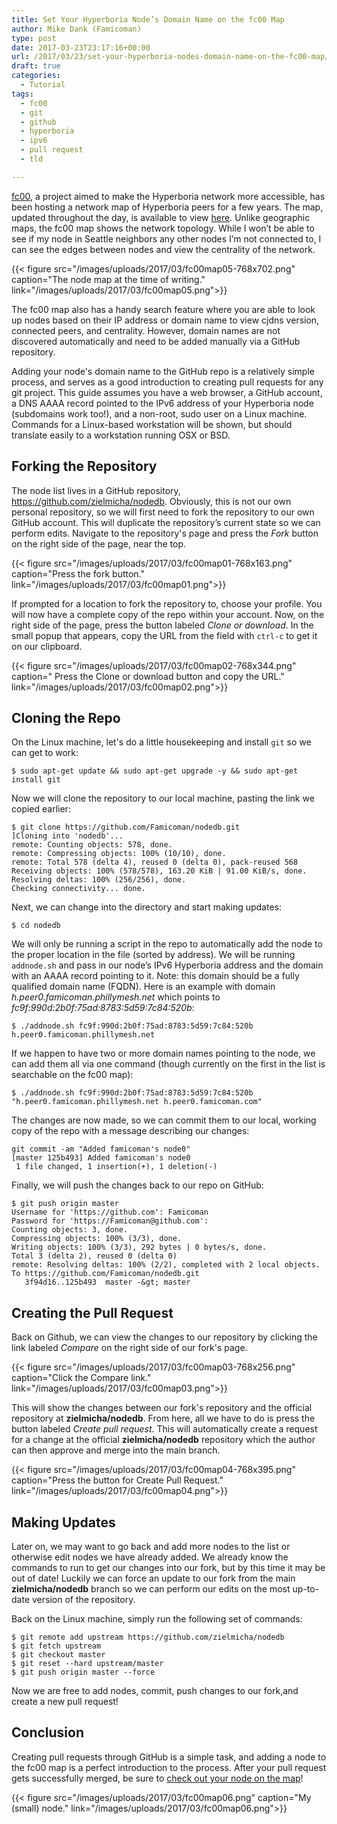 ```yaml
---
title: Set Your Hyperboria Node’s Domain Name on the fc00 Map
author: Mike Dank (Famicoman)
type: post
date: 2017-03-23T23:17:16+00:00
url: /2017/03/23/set-your-hyperboria-nodes-domain-name-on-the-fc00-map/
draft: true
categories:
  - Tutorial
tags:
  - fc00
  - git
  - github
  - hyperboria
  - ipv6
  - pull request
  - tld

---
```

[fc00][1], a project aimed to make the Hyperboria network more accessible, has been hosting a network map of Hyperboria peers for a few years. The map, updated throughout the day, is available to view [here][2]. Unlike geographic maps, the fc00 map shows the network topology. While I won&#8217;t be able to see if my node in Seattle neighbors any other nodes I&#8217;m not connected to, I can see the edges between nodes and view the centrality of the network.

{{< figure src="/images/uploads/2017/03/fc00map05-768x702.png" caption="The node map at the time of writing." link="/images/uploads/2017/03/fc00map05.png">}}

The fc00 map also has a handy search feature where you are able to look up nodes based on their IP address or domain name to view cjdns version, connected peers, and centrality. However, domain names are not discovered automatically and need to be added manually via a GitHub repository.

Adding your node's domain name to the GitHub repo is a relatively simple process, and serves as a good introduction to creating pull requests for any git project. This guide assumes you have a web browser, a GitHub account, a DNS AAAA record pointed to the IPv6 address of your Hyperboria node (subdomains work too!), and a non-root, sudo user on a Linux machine. Commands for a Linux-based workstation will be shown, but should translate easily to a workstation running OSX or BSD.

## Forking the Repository

The node list lives in a GitHub repository, https://github.com/zielmicha/nodedb. Obviously, this is not our own personal repository, so we will first need to fork the repository to our own GitHub account. This will duplicate the repository&#8217;s current state so we can perform edits. Navigate to the repository's page and press the _Fork_ button on the right side of the page, near the top.

{{< figure src="/images/uploads/2017/03/fc00map01-768x163.png" caption="Press the fork button." link="/images/uploads/2017/03/fc00map01.png">}}

If prompted for a location to fork the repository to, choose your profile. You will now have a complete copy of the repo within your account. Now, on the right side of the page, press the button labeled _Clone or download_. In the small popup that appears, copy the URL from the field with `ctrl-c` to get it on our clipboard.

{{< figure src="/images/uploads/2017/03/fc00map02-768x344.png" caption=" Press the Clone or download button and copy the URL." link="/images/uploads/2017/03/fc00map02.png">}}

## Cloning the Repo

On the Linux machine, let's do a little housekeeping and install `git` so we can get to work:

```
$ sudo apt-get update && sudo apt-get upgrade -y && sudo apt-get install git
```

Now we will clone the repository to our local machine, pasting the link we copied earlier:

```
$ git clone https://github.com/Famicoman/nodedb.git
]Cloning into 'nodedb'...
remote: Counting objects: 578, done.
remote: Compressing objects: 100% (10/10), done.
remote: Total 578 (delta 4), reused 0 (delta 0), pack-reused 568
Receiving objects: 100% (578/578), 163.20 KiB | 91.00 KiB/s, done.
Resolving deltas: 100% (256/256), done.
Checking connectivity... done.
```

Next, we can change into the directory and start making updates:

```
$ cd nodedb
```

We will only be running a script in the repo to automatically add the node to the proper location in the file (sorted by address). We will be running `addnode.sh` and pass in our node&#8217;s IPv6 Hyperboria address and the domain with an AAAA record pointing to it. Note: this domain should be a fully qualified domain name (FQDN). Here is an example with domain _h.peer0.famicoman.phillymesh.net_ which points to _fc9f:990d:2b0f:75ad:8783:5d59:7c84:520b_:

```
$ ./addnode.sh fc9f:990d:2b0f:75ad:8783:5d59:7c84:520b h.peer0.famicoman.phillymesh.net
```

If we happen to have two or more domain names pointing to the node, we can add them all via one command (though currently on the first in the list is searchable on the fc00 map):

```
$ ./addnode.sh fc9f:990d:2b0f:75ad:8783:5d59:7c84:520b "h.peer0.famicoman.phillymesh.net h.peer0.famicoman.com"
```

The changes are now made, so we can commit them to our local, working copy of the repo with a message describing our changes:

```
git commit -am "Added famicoman's node0"
[master 125b493] Added famicoman's node0
 1 file changed, 1 insertion(+), 1 deletion(-)
 ```

Finally, we will push the changes back to our repo on GitHub:

```
$ git push origin master
Username for 'https://github.com': Famicoman
Password for 'https://Famicoman@github.com':
Counting objects: 3, done.
Compressing objects: 100% (3/3), done.
Writing objects: 100% (3/3), 292 bytes | 0 bytes/s, done.
Total 3 (delta 2), reused 0 (delta 0)
remote: Resolving deltas: 100% (2/2), completed with 2 local objects.
To https://github.com/Famicoman/nodedb.git
   3f94d16..125b493  master -&gt; master
```

## Creating the Pull Request

Back on Github, we can view the changes to our repository by clicking the link labeled _Compare_ on the right side of our fork's page.

{{< figure src="/images/uploads/2017/03/fc00map03-768x256.png" caption="Click the Compare link." link="/images/uploads/2017/03/fc00map03.png">}}

This will show the changes between our fork's repository and the official repository at **zielmicha/nodedb**. From here, all we have to do is press the button labeled _Create pull request_. This will automatically create a request for a change at the official **zielmicha/nodedb** repository which the author can then approve and merge into the main branch.

{{< figure src="/images/uploads/2017/03/fc00map04-768x395.png" caption="Press the button for Create Pull Request." link="/images/uploads/2017/03/fc00map04.png">}}

## Making Updates

Later on, we may want to go back and add more nodes to the list or otherwise edit nodes we have already added. We already know the commands to run to get our changes into our fork, but by this time it may be out of date! Luckily we can force an update to our fork from the main **zielmicha/nodedb** branch so we can perform our edits on the most up-to-date version of the repository.

Back on the Linux machine, simply run the following set of commands:

```
$ git remote add upstream https://github.com/zielmicha/nodedb
$ git fetch upstream
$ git checkout master
$ git reset --hard upstream/master
$ git push origin master --force
```

Now we are free to add nodes, commit, push changes to our fork,and create a new pull request!

## Conclusion

Creating pull requests through GitHub is a simple task, and adding a node to the fc00 map is a perfect introduction to the process. After your pull request gets successfully merged, be sure to [check out your node on the map][3]!

{{< figure src="/images/uploads/2017/03/fc00map06.png" caption="My (small) node." link="/images/uploads/2017/03/fc00map06.png">}}

 [1]: https://www.fc00.org/about
 [2]: https://www.fc00.org
 [3]: https://www.fc00.org/
